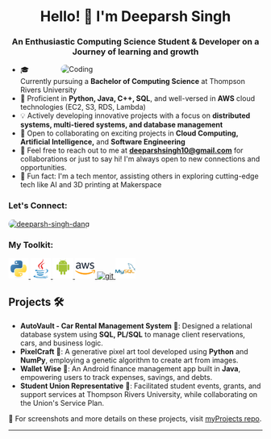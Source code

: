 <h1 align="center">Hello! 👋 I'm Deeparsh Singh</h1>
<h3 align="center">An Enthusiastic Computing Science Student & Developer on a Journey of learning and growth</h3>
<img align="right" alt="Coding" width="400" src="https://cdn.dribbble.com/users/1162077/screenshots/3848914/programmer.gif" style="border-radius: 15px;">

- 🎓 Currently pursuing a **Bachelor of Computing Science** at Thompson Rivers University
- 🔧 Proficient in **Python, Java, C++, SQL**, and well-versed in **AWS** cloud technologies (EC2, S3, RDS, Lambda)
- 💡 Actively developing innovative projects with a focus on **distributed systems, multi-tiered systems, and database management**
- 🤝 Open to collaborating on exciting projects in **Cloud Computing, Artificial Intelligence,** and **Software Engineering**
- 💌 Feel free to reach out to me at **deeparshsingh10@gmail.com** for collaborations or just to say hi! I'm always open to new connections and opportunities.
- 🌟 Fun fact: I'm a tech mentor, assisting others in exploring cutting-edge tech like AI and 3D printing at Makerspace

### Let's Connect:

<p align="left">
    <a href="https://www.linkedin.com/in/deeparsh010/" target="blank">
        <img align="center" src="https://raw.githubusercontent.com/rahuldkjain/github-profile-readme-generator/master/src/images/icons/Social/linked-in-alt.svg" alt="deeparsh-singh-dang" height="30" width="40" style="border-radius: 15px;" />
    </a>
</p>

<h3 align="left">My Toolkit:</h3>
<p align="left">
    <a href="https://www.python.org" target="_blank" rel="noreferrer">
        <img src="https://raw.githubusercontent.com/devicons/devicon/master/icons/python/python-original.svg" alt="python" width="40" height="40"/> 
    </a>
    <a href="https://www.java.com" target="_blank" rel="noreferrer">
        <img src="https://raw.githubusercontent.com/devicons/devicon/master/icons/java/java-original.svg" alt="java" width="40" height="40"/> 
    </a>
    <a href="https://developer.android.com" target="_blank" rel="noreferrer">
        <img src="https://raw.githubusercontent.com/devicons/devicon/master/icons/android/android-original-wordmark.svg" alt="android" width="40" height="40"/> 
    </a>
    <a href="https://aws.amazon.com" target="_blank" rel="noreferrer">
        <img src="https://raw.githubusercontent.com/devicons/devicon/master/icons/amazonwebservices/amazonwebservices-original-wordmark.svg" alt="aws" width="40" height="40"/> 
    </a>
    <a href="https://git-scm.com/" target="_blank" rel="noreferrer">
        <img src="https://www.vectorlogo.zone/logos/git-scm/git-scm-icon.svg" alt="git" width="40" height="40"/>
    </a>
    <a href="[https://www.oracle.com/database/](https://www.mysql.com/)" target="_blank" rel="noreferrer">
        <img src="https://raw.githubusercontent.com/devicons/devicon/refs/heads/master/icons/mysql/mysql-original-wordmark.svg" alt="MySQL" width="40" height="40"/>
    </a>
</p>

## Projects 🛠

- **AutoVault - Car Rental Management System** 🚗: Designed a relational database system using **SQL, PL/SQL** to manage client reservations, cars, and business logic.
- **PixelCraft** 🎨: A generative pixel art tool developed using **Python** and **NumPy**, employing a genetic algorithm to create art from images.
- **Wallet Wise** 💸: An Android finance management app built in **Java**, empowering users to track expenses, savings, and debts.
- **Student Union Representative** 👥: Facilitated student events, grants, and support services at Thompson Rivers University, while collaborating on the Union's Service Plan.

📸 For screenshots and more details on these projects, visit [myProjects repo](https://github.com/deeparshsingh/projects).

---


